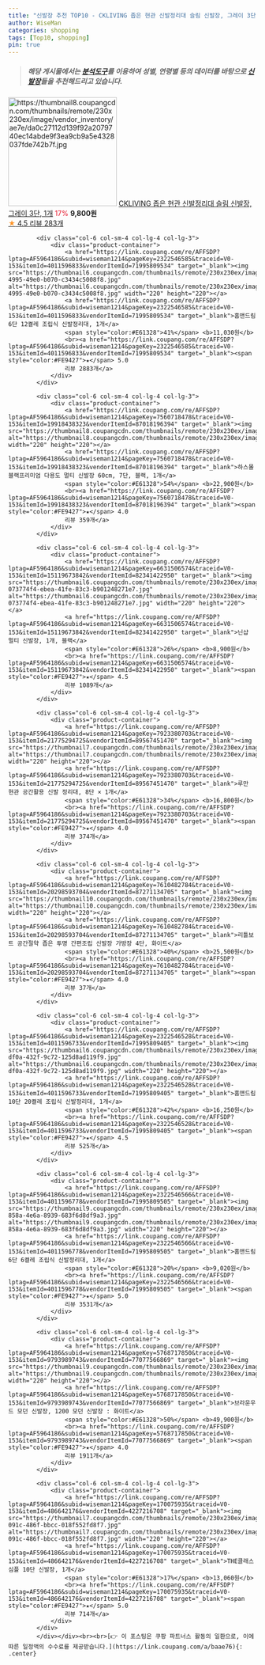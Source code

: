 ```yaml
---
title: "신발장 추천 TOP10 - CKLIVING 좁은 현관 신발정리대 슬림 신발장, 그레이 3단, 1개"
author: WiseMan
categories: shopping
tags: [Top10, shopping]
pin: true
---
```


> ##### 해당 게시물에서는 [**분석도구**](https://itemscout.io/)를 이용하여 **성별**, **연령별** 등의 데이터를 바탕으로 [**신발장**](https://link.coupang.com/a/baae76)들을 추천해드리고 있습니다.
<div class="container"><div class="row">
            <div class="col-6 col-sm-4 col-lg-4 col-lg-3">
                <div class="product-container">
                    <a href="https://link.coupang.com/re/AFFSDP?lptag=AF5964186&subid=wiseman1214&pageKey=7202288766&traceid=V0-153&itemId=18208158715&vendorItemId=85356371262" target="_blank"><img src="https://thumbnail8.coupangcdn.com/thumbnails/remote/230x230ex/image/vendor_inventory/ae7e/da0c27112d139f92a2079740ec14abde9f3ea9cb9a5e4328037fde742b7f.jpg" alt="https://thumbnail8.coupangcdn.com/thumbnails/remote/230x230ex/image/vendor_inventory/ae7e/da0c27112d139f92a2079740ec14abde9f3ea9cb9a5e4328037fde742b7f.jpg" width="220" height="220"></a>
                    <a href="https://link.coupang.com/re/AFFSDP?lptag=AF5964186&subid=wiseman1214&pageKey=7202288766&traceid=V0-153&itemId=18208158715&vendorItemId=85356371262" target="_blank">CKLIVING 좁은 현관 신발정리대 슬림 신발장, 그레이 3단, 1개</a>
                    <span style="color:#E61328">17%</span> <b>9,800원</b>
                    <br><a href="https://link.coupang.com/re/AFFSDP?lptag=AF5964186&subid=wiseman1214&pageKey=7202288766&traceid=V0-153&itemId=18208158715&vendorItemId=85356371262" target="_blank"><span style="color:#FE9427">★</span> 4.5
                    리뷰 283개</a>
                </div>
            </div>
            
            <div class="col-6 col-sm-4 col-lg-4 col-lg-3">
                <div class="product-container">
                    <a href="https://link.coupang.com/re/AFFSDP?lptag=AF5964186&subid=wiseman1214&pageKey=2322546585&traceid=V0-153&itemId=4011596833&vendorItemId=71995809534" target="_blank"><img src="https://thumbnail6.coupangcdn.com/thumbnails/remote/230x230ex/image/retail/images/2020/10/27/19/4/08d4eb3e-4995-49e0-b070-c3434c5008f8.jpg" alt="https://thumbnail6.coupangcdn.com/thumbnails/remote/230x230ex/image/retail/images/2020/10/27/19/4/08d4eb3e-4995-49e0-b070-c3434c5008f8.jpg" width="220" height="220"></a>
                    <a href="https://link.coupang.com/re/AFFSDP?lptag=AF5964186&subid=wiseman1214&pageKey=2322546585&traceid=V0-153&itemId=4011596833&vendorItemId=71995809534" target="_blank">홈앤드림 6단 12켤레 조립식 신발정리대, 1개</a>
                    <span style="color:#E61328">41%</span> <b>11,030원</b>
                    <br><a href="https://link.coupang.com/re/AFFSDP?lptag=AF5964186&subid=wiseman1214&pageKey=2322546585&traceid=V0-153&itemId=4011596833&vendorItemId=71995809534" target="_blank"><span style="color:#FE9427">★</span> 5.0
                    리뷰 2883개</a>
                </div>
            </div>
            
            <div class="col-6 col-sm-4 col-lg-4 col-lg-3">
                <div class="product-container">
                    <a href="https://link.coupang.com/re/AFFSDP?lptag=AF5964186&subid=wiseman1214&pageKey=7560718478&traceid=V0-153&itemId=19918438323&vendorItemId=87018196394" target="_blank"><img src="https://thumbnail8.coupangcdn.com/thumbnails/remote/230x230ex/image/vendor_inventory/e804/56c622db035ee83d17f969adac1882069d9eea343deadcb6dbcdb7eda71b.jpg" alt="https://thumbnail8.coupangcdn.com/thumbnails/remote/230x230ex/image/vendor_inventory/e804/56c622db035ee83d17f969adac1882069d9eea343deadcb6dbcdb7eda71b.jpg" width="220" height="220"></a>
                    <a href="https://link.coupang.com/re/AFFSDP?lptag=AF5964186&subid=wiseman1214&pageKey=7560718478&traceid=V0-153&itemId=19918438323&vendorItemId=87018196394" target="_blank">하스몰 블랙프리미엄 다용도 멀티 신발장 60cm, 7단, 블랙, 1개</a>
                    <span style="color:#E61328">54%</span> <b>22,900원</b>
                    <br><a href="https://link.coupang.com/re/AFFSDP?lptag=AF5964186&subid=wiseman1214&pageKey=7560718478&traceid=V0-153&itemId=19918438323&vendorItemId=87018196394" target="_blank"><span style="color:#FE9427">★</span> 4.0
                    리뷰 359개</a>
                </div>
            </div>
            
            <div class="col-6 col-sm-4 col-lg-4 col-lg-3">
                <div class="product-container">
                    <a href="https://link.coupang.com/re/AFFSDP?lptag=AF5964186&subid=wiseman1214&pageKey=6631506574&traceid=V0-153&itemId=15119673842&vendorItemId=82341422950" target="_blank"><img src="https://thumbnail6.coupangcdn.com/thumbnails/remote/230x230ex/image/retail/images/4718973587588324-073774f4-ebea-41fe-83c3-b901248271e7.jpg" alt="https://thumbnail6.coupangcdn.com/thumbnails/remote/230x230ex/image/retail/images/4718973587588324-073774f4-ebea-41fe-83c3-b901248271e7.jpg" width="220" height="220"></a>
                    <a href="https://link.coupang.com/re/AFFSDP?lptag=AF5964186&subid=wiseman1214&pageKey=6631506574&traceid=V0-153&itemId=15119673842&vendorItemId=82341422950" target="_blank">닌샵 멀티 신발장, 1개, 블랙</a>
                    <span style="color:#E61328">26%</span> <b>8,900원</b>
                    <br><a href="https://link.coupang.com/re/AFFSDP?lptag=AF5964186&subid=wiseman1214&pageKey=6631506574&traceid=V0-153&itemId=15119673842&vendorItemId=82341422950" target="_blank"><span style="color:#FE9427">★</span> 4.5
                    리뷰 1089개</a>
                </div>
            </div>
            
            <div class="col-6 col-sm-4 col-lg-4 col-lg-3">
                <div class="product-container">
                    <a href="https://link.coupang.com/re/AFFSDP?lptag=AF5964186&subid=wiseman1214&pageKey=7923380703&traceid=V0-153&itemId=21775294725&vendorItemId=89567451470" target="_blank"><img src="https://thumbnail7.coupangcdn.com/thumbnails/remote/230x230ex/image/vendor_inventory/07a1/2e18e7364d03a52e6e2cb89cd4e0b64987774db4707da931c1b15436689a.png" alt="https://thumbnail7.coupangcdn.com/thumbnails/remote/230x230ex/image/vendor_inventory/07a1/2e18e7364d03a52e6e2cb89cd4e0b64987774db4707da931c1b15436689a.png" width="220" height="220"></a>
                    <a href="https://link.coupang.com/re/AFFSDP?lptag=AF5964186&subid=wiseman1214&pageKey=7923380703&traceid=V0-153&itemId=21775294725&vendorItemId=89567451470" target="_blank">루만 현관 공간활용 신발 정리대, 8단 × 1개</a>
                    <span style="color:#E61328">34%</span> <b>16,800원</b>
                    <br><a href="https://link.coupang.com/re/AFFSDP?lptag=AF5964186&subid=wiseman1214&pageKey=7923380703&traceid=V0-153&itemId=21775294725&vendorItemId=89567451470" target="_blank"><span style="color:#FE9427">★</span> 4.0
                    리뷰 374개</a>
                </div>
            </div>
            
            <div class="col-6 col-sm-4 col-lg-4 col-lg-3">
                <div class="product-container">
                    <a href="https://link.coupang.com/re/AFFSDP?lptag=AF5964186&subid=wiseman1214&pageKey=7610482784&traceid=V0-153&itemId=20298593704&vendorItemId=87271134705" target="_blank"><img src="https://thumbnail10.coupangcdn.com/thumbnails/remote/230x230ex/image/vendor_inventory/f533/d41269633117bf8c24fcc28a298b165349b04d3b93bcc7a7a780029b95de.jpeg" alt="https://thumbnail10.coupangcdn.com/thumbnails/remote/230x230ex/image/vendor_inventory/f533/d41269633117bf8c24fcc28a298b165349b04d3b93bcc7a7a780029b95de.jpeg" width="220" height="220"></a>
                    <a href="https://link.coupang.com/re/AFFSDP?lptag=AF5964186&subid=wiseman1214&pageKey=7610482784&traceid=V0-153&itemId=20298593704&vendorItemId=87271134705" target="_blank">리틀보트 공간절약 좁은 투명 간편조립 신발장 가방장 4단, 화이트</a>
                    <span style="color:#E61328">40%</span> <b>25,500원</b>
                    <br><a href="https://link.coupang.com/re/AFFSDP?lptag=AF5964186&subid=wiseman1214&pageKey=7610482784&traceid=V0-153&itemId=20298593704&vendorItemId=87271134705" target="_blank"><span style="color:#FE9427">★</span> 4.0
                    리뷰 37개</a>
                </div>
            </div>
            
            <div class="col-6 col-sm-4 col-lg-4 col-lg-3">
                <div class="product-container">
                    <a href="https://link.coupang.com/re/AFFSDP?lptag=AF5964186&subid=wiseman1214&pageKey=2322546528&traceid=V0-153&itemId=4011596733&vendorItemId=71995809405" target="_blank"><img src="https://thumbnail6.coupangcdn.com/thumbnails/remote/230x230ex/image/retail/images/2020/10/27/19/8/8533e1cf-df0a-432f-9c72-125d8ad119f9.jpg" alt="https://thumbnail6.coupangcdn.com/thumbnails/remote/230x230ex/image/retail/images/2020/10/27/19/8/8533e1cf-df0a-432f-9c72-125d8ad119f9.jpg" width="220" height="220"></a>
                    <a href="https://link.coupang.com/re/AFFSDP?lptag=AF5964186&subid=wiseman1214&pageKey=2322546528&traceid=V0-153&itemId=4011596733&vendorItemId=71995809405" target="_blank">홈앤드림 10단 20켤레 조립식 신발정리대, 1개</a>
                    <span style="color:#E61328">42%</span> <b>16,250원</b>
                    <br><a href="https://link.coupang.com/re/AFFSDP?lptag=AF5964186&subid=wiseman1214&pageKey=2322546528&traceid=V0-153&itemId=4011596733&vendorItemId=71995809405" target="_blank"><span style="color:#FE9427">★</span> 4.5
                    리뷰 525개</a>
                </div>
            </div>
            
            <div class="col-6 col-sm-4 col-lg-4 col-lg-3">
                <div class="product-container">
                    <a href="https://link.coupang.com/re/AFFSDP?lptag=AF5964186&subid=wiseman1214&pageKey=2322546566&traceid=V0-153&itemId=4011596778&vendorItemId=71995809505" target="_blank"><img src="https://thumbnail9.coupangcdn.com/thumbnails/remote/230x230ex/image/retail/images/2020/10/27/19/8/ba440669-858a-4e6a-8939-683f6d8df9a3.jpg" alt="https://thumbnail9.coupangcdn.com/thumbnails/remote/230x230ex/image/retail/images/2020/10/27/19/8/ba440669-858a-4e6a-8939-683f6d8df9a3.jpg" width="220" height="220"></a>
                    <a href="https://link.coupang.com/re/AFFSDP?lptag=AF5964186&subid=wiseman1214&pageKey=2322546566&traceid=V0-153&itemId=4011596778&vendorItemId=71995809505" target="_blank">홈앤드림 6단 6켤레 조립식 신발정리대, 1개</a>
                    <span style="color:#E61328">20%</span> <b>9,020원</b>
                    <br><a href="https://link.coupang.com/re/AFFSDP?lptag=AF5964186&subid=wiseman1214&pageKey=2322546566&traceid=V0-153&itemId=4011596778&vendorItemId=71995809505" target="_blank"><span style="color:#FE9427">★</span> 5.0
                    리뷰 3531개</a>
                </div>
            </div>
            
            <div class="col-6 col-sm-4 col-lg-4 col-lg-3">
                <div class="product-container">
                    <a href="https://link.coupang.com/re/AFFSDP?lptag=AF5964186&subid=wiseman1214&pageKey=5768717850&traceid=V0-153&itemId=9793989743&vendorItemId=77077566869" target="_blank"><img src="https://thumbnail9.coupangcdn.com/thumbnails/remote/230x230ex/image/vendor_inventory/34d5/55ce3936aa24e5d35135b548b4bfaf60c65a856d7f846f91bcf8aef28ab3.png" alt="https://thumbnail9.coupangcdn.com/thumbnails/remote/230x230ex/image/vendor_inventory/34d5/55ce3936aa24e5d35135b548b4bfaf60c65a856d7f846f91bcf8aef28ab3.png" width="220" height="220"></a>
                    <a href="https://link.coupang.com/re/AFFSDP?lptag=AF5964186&subid=wiseman1214&pageKey=5768717850&traceid=V0-153&itemId=9793989743&vendorItemId=77077566869" target="_blank">브라운우드 모던 신발장, 1200 모던 신발장 : 화이트</a>
                    <span style="color:#E61328">50%</span> <b>49,900원</b>
                    <br><a href="https://link.coupang.com/re/AFFSDP?lptag=AF5964186&subid=wiseman1214&pageKey=5768717850&traceid=V0-153&itemId=9793989743&vendorItemId=77077566869" target="_blank"><span style="color:#FE9427">★</span> 4.0
                    리뷰 1911개</a>
                </div>
            </div>
            
            <div class="col-6 col-sm-4 col-lg-4 col-lg-3">
                <div class="product-container">
                    <a href="https://link.coupang.com/re/AFFSDP?lptag=AF5964186&subid=wiseman1214&pageKey=170075935&traceid=V0-153&itemId=486642176&vendorItemId=4227216708" target="_blank"><img src="https://thumbnail7.coupangcdn.com/thumbnails/remote/230x230ex/image/retail/images/2018/12/21/15/9/50cfa2bf-091c-486f-bbcc-018f552fd8f7.jpg" alt="https://thumbnail7.coupangcdn.com/thumbnails/remote/230x230ex/image/retail/images/2018/12/21/15/9/50cfa2bf-091c-486f-bbcc-018f552fd8f7.jpg" width="220" height="220"></a>
                    <a href="https://link.coupang.com/re/AFFSDP?lptag=AF5964186&subid=wiseman1214&pageKey=170075935&traceid=V0-153&itemId=486642176&vendorItemId=4227216708" target="_blank">THE클래스 심플 10단 신발장, 1개</a>
                    <span style="color:#E61328">17%</span> <b>13,060원</b>
                    <br><a href="https://link.coupang.com/re/AFFSDP?lptag=AF5964186&subid=wiseman1214&pageKey=170075935&traceid=V0-153&itemId=486642176&vendorItemId=4227216708" target="_blank"><span style="color:#FE9427">★</span> 5.0
                    리뷰 714개</a>
                </div>
            </div>
            </div></div><br><br>[👉 이 포스팅은 쿠팡 파트너스 활동의 일환으로, 이에 따른 일정액의 수수료를 제공받습니다.](https://link.coupang.com/a/baae76){: .center}